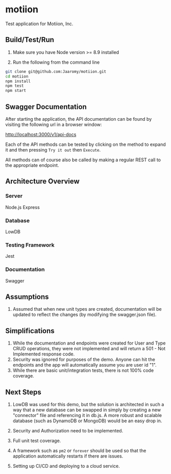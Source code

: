 # motiion

Test application for Motiion, Inc.

## Build/Test/Run

1. Make sure you have Node version >= 8.9 installed

2. Run the following from the command line

```bash
git clone git@github.com:Jaaromy/motiion.git
cd motiion
npm install
npm test
npm start
```

## Swagger Documentation

After starting the application, the API documentation can be found by visiting the following url in a browser window:

[http://localhost:3000/v1/api-docs](http://localhost:3000/v1/api-docs)

Each of the API methods can be tested by clicking on the method to expand it and then pressing `Try it out` then `Execute`.

All methods can of course also be called by making a regular REST call to the appropriate endpoint.

## Architecture Overview

### Server

Node.js
Express

### Database

LowDB

### Testing Framework

Jest

### Documentation

Swagger

## Assumptions

1. Assumed that when new unit types are created, documentation will be updated to reflect the changes (by modifying the swagger.json file).

## Simplifications

1. While the documentation and endpoints were created for User and Type CRUD operations, they were not implemented and will return a 501 - Not Implemented response code.
2. Security was ignored for purposes of the demo. Anyone can hit the endpoints and the app will automatically assume you are user id "1".
3. While there are basic unit/integration tests, there is not 100% code coverage.

## Next Steps

1. LowDB was used for this demo, but the solution is architected in such a way that a new database can be swapped in simply by creating a new "connector" file and referencing it in db.js. A more robust and scalable database (such as DynamoDB or MongoDB) would be an easy drop in.

2. Security and Authorization need to be implemented.

3. Full unit test coverage.

4. A framework such as `pm2` or `forever` should be used so that the application automatically restarts if there are issues.

5. Setting up CI/CD and deploying to a cloud service.
